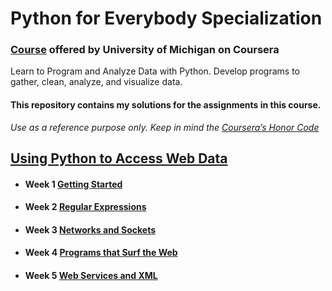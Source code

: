 # Python for Everybody Specialization
###  [Course](https://www.coursera.org/specializations/python) offered by University of Michigan on Coursera
Learn to Program and Analyze Data with Python. Develop programs to gather, clean, analyze, and visualize data.

#### This repository contains my solutions for the assignments in this course.
*Use as a reference purpose only. Keep in mind the [Coursera’s Honor Code](https://learner.coursera.help/hc/en-us/articles/209818863)*

## [Using Python to Access Web Data](https://www.coursera.org/learn/python-network-data/) 

* #### Week 1 [Getting Started](https://www.coursera.org/learn/python-network-data/home/week/1)
* #### Week 2 [Regular Expressions](https://www.coursera.org/learn/python-network-data/home/week/2)
* #### Week 3 [Networks and Sockets](https://www.coursera.org/learn/python-network-data/home/week/3)
* #### Week 4 [Programs that Surf the Web](https://www.coursera.org/learn/python-network-data/home/week/4)
* #### Week 5 [Web Services and XML](https://www.coursera.org/learn/python-network-data/home/week/5)
